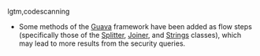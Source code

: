lgtm,codescanning
* Some methods of the [Guava](https://guava.dev/) framework have been added as flow steps (specifically those of the [Splitter](https://guava.dev/releases/30.0-jre/api/docs/com/google/common/base/Splitter.html), [Joiner](https://guava.dev/releases/30.0-jre/api/docs/com/google/common/base/Joiner.html), and [Strings](https://guava.dev/releases/30.0-jre/api/docs/com/google/common/base/Strings.html) classes), which may lead to more results from the security queries.
